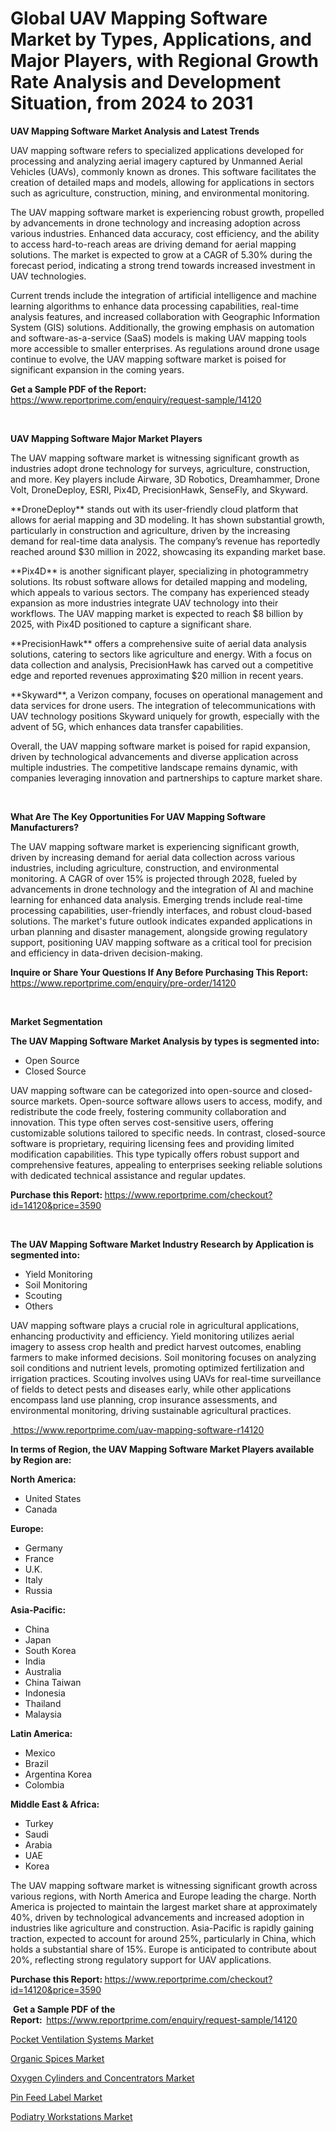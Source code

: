 <p><h1>Global UAV Mapping Software Market by Types, Applications, and Major Players, with Regional Growth Rate Analysis and Development Situation, from 2024 to 2031</h1></p><p><strong>UAV Mapping Software Market Analysis and Latest Trends</strong></p>
<p><p>UAV mapping software refers to specialized applications developed for processing and analyzing aerial imagery captured by Unmanned Aerial Vehicles (UAVs), commonly known as drones. This software facilitates the creation of detailed maps and models, allowing for applications in sectors such as agriculture, construction, mining, and environmental monitoring. </p><p>The UAV mapping software market is experiencing robust growth, propelled by advancements in drone technology and increasing adoption across various industries. Enhanced data accuracy, cost efficiency, and the ability to access hard-to-reach areas are driving demand for aerial mapping solutions. The market is expected to grow at a CAGR of 5.30% during the forecast period, indicating a strong trend towards increased investment in UAV technologies.</p><p>Current trends include the integration of artificial intelligence and machine learning algorithms to enhance data processing capabilities, real-time analysis features, and increased collaboration with Geographic Information System (GIS) solutions. Additionally, the growing emphasis on automation and software-as-a-service (SaaS) models is making UAV mapping tools more accessible to smaller enterprises. As regulations around drone usage continue to evolve, the UAV mapping software market is poised for significant expansion in the coming years.</p></p>
<p><strong>Get a Sample PDF of the Report:&nbsp;</strong> <a href="https://www.reportprime.com/enquiry/request-sample/14120">https://www.reportprime.com/enquiry/request-sample/14120</a></p>
<p>&nbsp;</p>
<p><strong>UAV Mapping Software Major Market Players</strong></p>
<p><p>The UAV mapping software market is witnessing significant growth as industries adopt drone technology for surveys, agriculture, construction, and more. Key players include Airware, 3D Robotics, Dreamhammer, Drone Volt, DroneDeploy, ESRI, Pix4D, PrecisionHawk, SenseFly, and Skyward. </p><p>**DroneDeploy** stands out with its user-friendly cloud platform that allows for aerial mapping and 3D modeling. It has shown substantial growth, particularly in construction and agriculture, driven by the increasing demand for real-time data analysis. The company’s revenue has reportedly reached around $30 million in 2022, showcasing its expanding market base.</p><p>**Pix4D** is another significant player, specializing in photogrammetry solutions. Its robust software allows for detailed mapping and modeling, which appeals to various sectors. The company has experienced steady expansion as more industries integrate UAV technology into their workflows. The UAV mapping market is expected to reach $8 billion by 2025, with Pix4D positioned to capture a significant share.</p><p>**PrecisionHawk** offers a comprehensive suite of aerial data analysis solutions, catering to sectors like agriculture and energy. With a focus on data collection and analysis, PrecisionHawk has carved out a competitive edge and reported revenues approximating $20 million in recent years.</p><p>**Skyward**, a Verizon company, focuses on operational management and data services for drone users. The integration of telecommunications with UAV technology positions Skyward uniquely for growth, especially with the advent of 5G, which enhances data transfer capabilities.</p><p>Overall, the UAV mapping software market is poised for rapid expansion, driven by technological advancements and diverse application across multiple industries. The competitive landscape remains dynamic, with companies leveraging innovation and partnerships to capture market share.</p></p>
<p>&nbsp;</p>
<p><strong>What Are The Key Opportunities For UAV Mapping Software Manufacturers?</strong></p>
<p><p>The UAV mapping software market is experiencing significant growth, driven by increasing demand for aerial data collection across various industries, including agriculture, construction, and environmental monitoring. A CAGR of over 15% is projected through 2028, fueled by advancements in drone technology and the integration of AI and machine learning for enhanced data analysis. Emerging trends include real-time processing capabilities, user-friendly interfaces, and robust cloud-based solutions. The market's future outlook indicates expanded applications in urban planning and disaster management, alongside growing regulatory support, positioning UAV mapping software as a critical tool for precision and efficiency in data-driven decision-making.</p></p>
<p><strong>Inquire or Share Your Questions If Any Before Purchasing This Report:</strong> <a href="https://www.reportprime.com/enquiry/pre-order/14120">https://www.reportprime.com/enquiry/pre-order/14120</a></p>
<p>&nbsp;</p>
<p><strong>Market Segmentation</strong></p>
<p><strong>The UAV Mapping Software Market Analysis by types is segmented into:</strong></p>
<p><ul><li>Open Source</li><li>Closed Source</li></ul></p>
<p><p>UAV mapping software can be categorized into open-source and closed-source markets. Open-source software allows users to access, modify, and redistribute the code freely, fostering community collaboration and innovation. This type often serves cost-sensitive users, offering customizable solutions tailored to specific needs. In contrast, closed-source software is proprietary, requiring licensing fees and providing limited modification capabilities. This type typically offers robust support and comprehensive features, appealing to enterprises seeking reliable solutions with dedicated technical assistance and regular updates.</p></p>
<p><strong>Purchase this Report:&nbsp;</strong><a href="https://www.reportprime.com/checkout?id=14120&price=3590">https://www.reportprime.com/checkout?id=14120&price=3590</a></p>
<p>&nbsp;</p>
<p><strong>The UAV Mapping Software Market Industry Research by Application is segmented into:</strong></p>
<p><ul><li>Yield Monitoring</li><li>Soil Monitoring</li><li>Scouting</li><li>Others</li></ul></p>
<p><p>UAV mapping software plays a crucial role in agricultural applications, enhancing productivity and efficiency. Yield monitoring utilizes aerial imagery to assess crop health and predict harvest outcomes, enabling farmers to make informed decisions. Soil monitoring focuses on analyzing soil conditions and nutrient levels, promoting optimized fertilization and irrigation practices. Scouting involves using UAVs for real-time surveillance of fields to detect pests and diseases early, while other applications encompass land use planning, crop insurance assessments, and environmental monitoring, driving sustainable agricultural practices.</p></p>
<p><a href="https://www.reportprime.com/uav-mapping-software-r14120">&nbsp;https://www.reportprime.com/uav-mapping-software-r14120</a></p>
<p><strong>In terms of Region, the UAV Mapping Software Market Players available by Region are:</strong></p>
<p>
    <p> <strong> North America: </strong>
        <ul>
            <li>United States</li>
            <li>Canada</li>
        </ul>
        </p> 
    <p> <strong> Europe: </strong>
        <ul>
            <li>Germany</li>
            <li>France</li>
            <li>U.K.</li>
            <li>Italy</li>
            <li>Russia</li>
        </ul>
        </p> 
    <p> <strong> Asia-Pacific: </strong>
        <ul>
            <li>China</li>
            <li>Japan</li>
            <li>South Korea</li>
            <li>India</li>
            <li>Australia</li>
            <li>China Taiwan</li>
            <li>Indonesia</li>
            <li>Thailand</li>
            <li>Malaysia</li>
        </ul>
        </p> 
    <p> <strong> Latin America: </strong>
        <ul>
            <li>Mexico</li>
            <li>Brazil</li>
            <li>Argentina Korea</li>
            <li>Colombia</li>
        </ul>
        </p> 
    <p> <strong> Middle East & Africa: </strong>
        <ul>
            <li>Turkey</li>
            <li>Saudi</li>
            <li>Arabia</li>
            <li>UAE</li>
            <li>Korea</li>
        </ul>
    </p>
    </p>
<p><p>The UAV mapping software market is witnessing significant growth across various regions, with North America and Europe leading the charge. North America is projected to maintain the largest market share at approximately 40%, driven by technological advancements and increased adoption in industries like agriculture and construction. Asia-Pacific is rapidly gaining traction, expected to account for around 25%, particularly in China, which holds a substantial share of 15%. Europe is anticipated to contribute about 20%, reflecting strong regulatory support for UAV applications.</p></p>
<p><strong>Purchase this Report: </strong><a href="https://www.reportprime.com/checkout?id=14120&price=3590">https://www.reportprime.com/checkout?id=14120&price=3590</a></p>
<p>&nbsp;<strong>Get a Sample PDF of the Report:&nbsp;&nbsp;</strong><a href="https://www.reportprime.com/enquiry/request-sample/14120">https://www.reportprime.com/enquiry/request-sample/14120</a></p>
<p><strong></strong></p>
<p><p><a href="https://medium.com/@jacobpayne74/the-pocket-ventilation-systems-market-prioritizes-cost-control-and-efficiency-enhancement-b1e978092e2c">Pocket Ventilation Systems Market</a></p><p><a href="https://www.linkedin.com/pulse/organic-spices-market-global-regional-analysis-focus-region-9ubdc?trackingId=1oSxZOX7Qfy67va1oMh6hg%3D%3D">Organic Spices Market</a></p><p><a href="https://www.linkedin.com/pulse/oxygen-cylinders-concentrators-industry-analysis-report-its-market-size-lllve?trackingId=bqdN6CURQ9ir2UB%2FaLJSpw%3D%3D">Oxygen Cylinders and Concentrators Market</a></p><p><a href="https://issuu.com/reportprime-2/docs/pin-feed-label-market-size-2030.ppt_41836eb66ee083">Pin Feed Label Market</a></p><p><a href="https://medium.com/@philipwolf32/the-global-podiatry-workstations-market-identifies-drivers-restraints-opportunities-and-trends-8a30ac961e87">Podiatry Workstations Market</a></p></p>